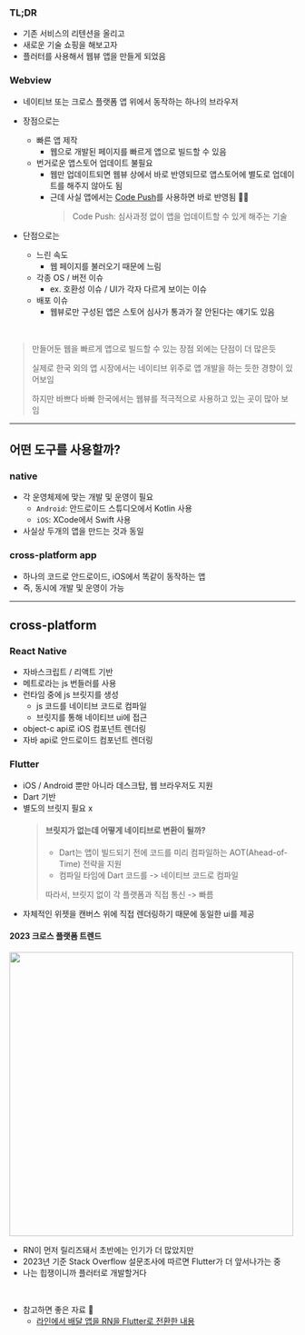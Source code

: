 ### TL;DR
- 기존 서비스의 리텐션을 올리고
- 새로운 기술 쇼핑을 해보고자
- 플러터를 사용해서 웹뷰 앱을 만들게 되었음

### Webview
- 네이티브 또는 크로스 플랫폼 앱 위에서 동작하는 하나의 브라우저

- 장점으로는
    - 빠른 앱 제작
        - 웹으로 개발된 페이지를 빠르게 앱으로 빌드할 수 있음
    - 번거로운 앱스토어 업데이트 불필요
        - 웹만 업데이트되면 웹뷰 상에서 바로 반영되므로 앱스토어에 별도로 업데이트를 해주지 않아도 됨
      - 근데 사실 앱에서는 [Code Push](https://github.com/microsoft/react-native-code-push)를 사용하면 바로 반영됨 🧑‍🦲
        > Code Push: 심사과정 없이 앱을 업데이트할 수 있게 해주는 기술
- 단점으로는
    - 느린 속도
        - 웹 페이지를 불러오기 때문에 느림
    - 각종 OS / 버전 이슈
        - ex. 호환성 이슈 / UI가 각자 다르게 보이는 이슈
    - 배포 이슈
      - 웹뷰로만 구성된 앱은 스토어 심사가 통과가 잘 안된다는 얘기도 있음

<br />

> 만들어둔 웹을 빠르게 앱으로 빌드할 수 있는 장점 외에는 단점이 더 많은듯
> 
> 실제로 한국 외의 앱 시장에서는 네이티브 위주로 앱 개발을 하는 듯한 경향이 있어보임
> 
> 하지만 바쁘다 바빠 한국에서는 웹뷰를 적극적으로 사용하고 있는 곳이 많아 보임

---

## 어떤 도구를 사용할까?

### native
- 각 운영체제에 맞는 개발 및 운영이 필요
  - `Android`: 안드로이드 스튜디오에서 Kotlin 사용
  - `iOS`: XCode에서 Swift 사용
- 사실상 두개의 앱을 만드는 것과 동일

### cross-platform app
- 하나의 코드로 안드로이드, iOS에서 똑같이 동작하는 앱
- 즉, 동시에 개발 및 운영이 가능

---

## cross-platform
### React Native
- 자바스크립트 / 리액트 기반
- 메트로라는 js 번들러를 사용
- 런타임 중에 js 브릿지를 생성
  - js 코드를 네이티브 코드로 컴파일
  - 브릿지를 통해 네이티브 ui에 접근
- object-c api로 iOS 컴포넌트 렌더링
- 자바 api로 안드로이드 컴포넌트 렌더링

### Flutter
- iOS / Android 뿐만 아니라 데스크탑, 웹 브라우저도 지원
- Dart 기반
- 별도의 브릿지 필요 x
    > #### 브릿지가 없는데 어떻게 네이티브로 변환이 될까?
    > 
    > - Dart는 앱이 빌드되기 전에 코드를 미리 컴파일하는 AOT(Ahead-of-Time) 전략을 지원
    > - 컴파일 타임에 Dart 코드를 -> 네이티브 코드로 컴파일
    > 
    > 따라서, 브릿지 없이 각 플랫폼과 직접 통신 -> 빠름
- 자체적인 위젯을 캔버스 위에 직접 렌더링하기 때문에 동일한 ui를 제공

#### 2023 크로스 플랫폼 트렌드

<img src="https://github.com/10000-Bagger/free-topic-study/assets/80238096/05d118c5-6791-499e-800b-38705c074eb3" width="500px" />

- RN이 먼저 릴리즈돼서 초반에는 인기가 더 많았지만
- 2023년 기준 Stack Overflow 설문조사에 따르면 Flutter가 더 앞서나가는 중
- 나는 힙쟁이니까 플러터로 개발할거다

<br />

- 참고하면 좋은 자료 🤟
  - [라인에서 배달 앱을 RN을 Flutter로 전환한 내용](https://engineering.linecorp.com/ko/blog/demaecan-2nd-recode-kmm-to-flutter) 
